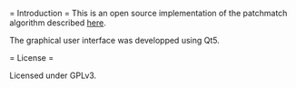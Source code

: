 = Introduction =
This is an open source implementation of the patchmatch algorithm described
[here](http://gfx.cs.princeton.edu/gfx/pubs/Barnes_2009_PAR/index.php).

The graphical user interface was developped using Qt5.

= License =

Licensed under GPLv3.
